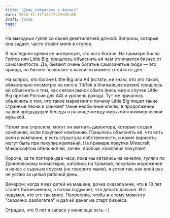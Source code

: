 ```yaml
---
title: "Дочь собралась в бизнес"
date: 2020-11-11T10:17:25+03:00
draft: false
tags:
---
```


На выходных гулял со своей девятилетней дочкой. Вопросы, которые она задает, часто ставят меня в ступор.

В последнее время ее интересует, кто кого богаче. На примере Билла Гейтса или Little Big, пришлось объяснить ей чем отличается бизнес от самозанятости. Да, бывают очень богатые самозанятые люди — это правда, но бизнес позволяет в какой-то момент отойти от дел.

На вопрос, кто богаче Little Big или А4 (кстати, не знаю, кто это такой, обязательно посмотрю на него в TikTok в ближайшее время) пришлось ей объяснить о том, как связан рынок сбыта (весь мир в случае Little Big против России для A4) и уровень дохода. Тут же пришлось объяснить о том, что такое маркетинг и почему Little Big пишет такие странные песни и снимает такие необычные клипы, в продолжении нашей предыдущей беседы о разнице между музыкой и коммерческой музыкой.

<!--more-->

Потом она спросила, могут ли выгнать директора, которые создал компанию, если покупают компанию. Пришлось объяснять ей, что есть роли в компании, а есть структура собственности, и какие варианты могут быть при покупке компаний. На примере покупки Minecraft Микрософтом объяснил ей, зачем, вообще, компания покупают.

Короче, за те полтора-два часа, пока мы катались на качелях, гуляли по Даниловскому монастырю, катались на трамвае, покупали мороженое и начос с сырным соусом (не говорите маме), я устал так, как иной раз не устаю за целый рабочий день.

Вечером, когда я вез детей на машине, дочка сказала мне, что в 18 лет станет бизнесменом, а потом подумает, что делать дальше. И я подумал, что это так мило. Попросила, чтобы я к тому моменту "сказочно разбогател" и дал ей денег на старт бизнеса.

Отрадно, что 9 лет в запасе у меня еще есть :-)